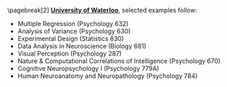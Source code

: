\pagebreak[2]
**[University of Waterloo](http://www.uwaterloo.ca/)**, selected examples follow:

  - Multiple Regression (Psychology 632)
  - Analysis of Variance (Psychology 630)
  - Experimental Design (Statistics 830)
  - Data Analysis in Neuroscience (Biology 681)
  - Visual Perception (Psychology 287)
  - Nature & Computational Correlations of Intelligence (Psychology 670)
  - Cognitive Neuropsychology I (Psychology 779A)
  - Human Neuroanatomy and Neuropathology (Psychology 784)
